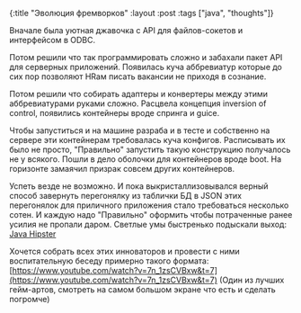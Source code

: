{:title "Эволюция фремворков"
 :layout :post
 :tags  ["java", "thoughts"]}

Вначале была уютная джавочка с API для файлов-сокетов и интерфейсом в ODBC.

Потом решили что так программировать сложно и забахали пакет API для серверных приложений. Появилась куча аббревиатур которые до сих пор позволяют HRам писать вакансии не приходя в сознание.

Потом решили что собирать адаптеры и конвертеры между этими аббревиатурами руками сложно. Расцвела концепция inversion of control, появились контейнеры вроде спринга и guice.

Чтобы запуститься и на машине разраба и в тесте и собственно на сервере эти контейнерам требовалась куча конфигов. Расписывать их было не просто, "Правильно" запустить такую конструкцию получалось не у всякого. Пошли в дело оболочки для контейнеров вроде boot. На горизонте замаячил призрак совсем других контейнеров.

Успеть везде не возможно. И пока выкристаллизовывался верный способ завернуть перегонялку из таблички БД в JSON этих перегонялок для приличного приложения стало требоваться несколько сотен. И каждую надо "Правильно" оформить чтобы потраченные ранее усилия не пропали даром. Светлые умы быстренько подыскали выход: [Java Hipster](https://www.jhipster.tech/presentation/#/)

Хочется собрать всех этих инноваторов и провести с ними воспитательную беседу примерно такого формата: [https://www.youtube.com/watch?v=7n_1zsCVBxw&t=7](https://www.youtube.com/watch?v=7n_1zsCVBxw&t=7) (Один из лучших гейм-артов, смотреть на самом большом экране что есть и сделать погромче)
